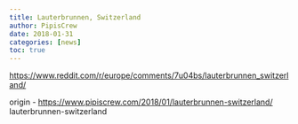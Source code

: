 ```yaml
---
title: Lauterbrunnen, Switzerland
author: PipisCrew
date: 2018-01-31
categories: [news]
toc: true
---
```


https://www.reddit.com/r/europe/comments/7u04bs/lauterbrunnen_switzerland/

origin - https://www.pipiscrew.com/2018/01/lauterbrunnen-switzerland/ lauterbrunnen-switzerland